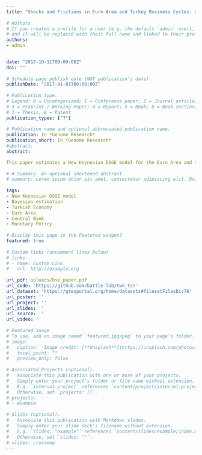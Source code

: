 ```yaml
---
title: "Shocks and Frictions in Euro Area and Turkey Business Cycles: a Bayesian DSGE Approach"
    
# Authors
# If you created a profile for a user (e.g. the default `admin` user), write the username (folder name) here 
# and it will be replaced with their full name and linked to their profile.
authors:
- admin

    
date: "2017-10-11T00:00:00Z"
doi: ""
    
# Schedule page publish date (NOT publication's date).
publishDate: "2017-01-01T00:00:00Z"
    
# Publication type.
# Legend: 0 = Uncategorized; 1 = Conference paper; 2 = Journal article;
# 3 = Preprint / Working Paper; 4 = Report; 5 = Book; 6 = Book section;
# 7 = Thesis; 8 = Patent
publication_types: ["7"]
    
# Publication name and optional abbreviated publication name.
publication: In *Genome Research*
publication_short: In *Genome Research*
#abstract:     
abstract: 

This paper estimates a New Keynesian DSGE model for the Euro Area and the Turkish economy using Bayesian estimation techniques and seven macroeconomic time series. The setting of the model features a number of nominal and real frictions and seven structural shocks are introduced. An analysis of the response of the two economies to these types of shocks is provided in a comparative fashion along with a study of the driving forces of the main macroeconomic dynamics through shock decomposition, with a focus on output and consumption.
    
# # Summary. An optional shortened abstract.
# summary: Lorem ipsum dolor sit amet, consectetur adipiscing elit. Duis posuere tellus ac convallis placerat. Proin tincidunt magna sed ex sollicitudin condimentum.
    
tags: 
- New Keynesian DSGE model
- Bayesian estimation
- Turkish Economy
- Euro Area
- Central Bank
- Monetary Policy
    
# Display this page in the Featured widget?
featured: true
    
# Custom links (uncomment lines below)
# links:
# - name: Custom Link
#   url: http://example.org
    
url_pdf: uploads/bse_paper.pdf
url_code: 'https://github.com/battle-lab/twn_tsn'
url_dataset: 'https://gtexportal.org/home/datasets#filesetFilesDiv76'
url_poster: ''
url_project: ''
url_slides: ''
url_source: ''
url_video: ''
    
# Featured image
# To use, add an image named `featured.jpg/png` to your page's folder. 
# image:
#   caption: 'Image credit: [**Unsplash**](https://unsplash.com/photos/pLCdAaMFLTE)'
#   focal_point: ""
#   preview_only: false
    
# Associated Projects (optional).
#   Associate this publication with one or more of your projects.
#   Simply enter your project's folder or file name without extension.
#   E.g. `internal-project` references `content/project/internal-project/index.md`.
#   Otherwise, set `projects: []`.
# projects:
# - example
    
# Slides (optional).
#   Associate this publication with Markdown slides.
#   Simply enter your slide deck's filename without extension.
#   E.g. `slides: "example"` references `content/slides/example/index.md`.
#   Otherwise, set `slides: ""`.
# slides: crossmap
---
```




